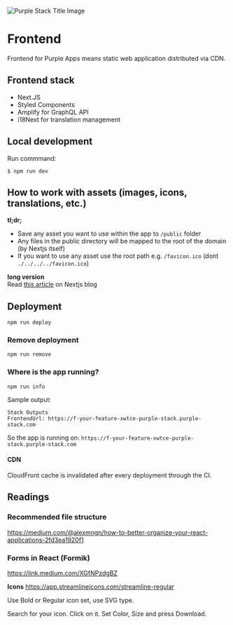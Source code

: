 ![Purple Stack Title Image](https://user-images.githubusercontent.com/6282843/99382243-8a14f200-28cc-11eb-99b1-114f4842874b.png)

# Frontend

Frontend for Purple Apps means static web application distributed via CDN.

## Frontend stack

- Next.JS
- Styled Components
- Amplify for GraphQL API 
- i18Next for translation management

## Local development

Run commmand:

```
$ npm run dev
```

## How to work with assets (images, icons, translations, etc.)

**tl;dr;**

- Save any asset you want to use within the app to `/public` folder
- Any files in the public directory will be mapped to the root of the domain (by Nextjs itself)
- If you want to use any asset use the root path e.g. `/favicon.ico` (dont `./../../../favicon.ico`)

**long version**  
Read [this article](https://nextjs.org/blog/next-9-1#public-directory-support) on Nextjs blog

## Deployment

`npm run deploy`

### Remove deployment

`npm run remove`

### Where is the app running?

`npm run info`

Sample output:

```
Stack Outputs
FrontendUrl: https://f-your-feature-xwtce-purple-stack.purple-stack.com
```

So the app is running on: `https://f-your-feature-xwtce-purple-stack.purple-stack.com`

#### CDN

CloudFront cache is invalidated after every deployment through the CI.

## Readings

### Recommended file structure

https://medium.com/@alexmngn/how-to-better-organize-your-react-applications-2fd3ea1920f1

### Forms in React (Formik)

https://link.medium.com/XGfNPzdgBZ

**Icons**
https://app.streamlineicons.com/streamline-regular

Use Bold or Regular icon set, use SVG type.

Search for your icon. Click on it. Set Color, Size and press Download.
